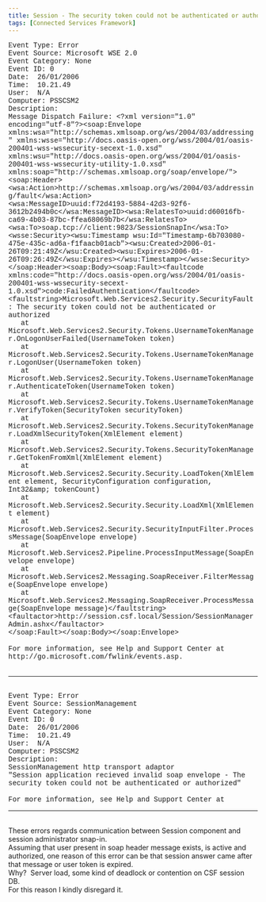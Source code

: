 ```yaml
---
title: Session - The security token could not be authenticated or authorized
tags: [Connected Services Framework]
---
```

<DIV><FONT face="Courier New"><FONT face="Times New Roman">E</FONT>vent Type:&nbsp;Error<BR>Event Source:&nbsp;Microsoft WSE 2.0<BR>Event Category:&nbsp;None<BR>Event ID:&nbsp;0<BR>Date:&nbsp;&nbsp;26/01/2006<BR>Time:&nbsp;&nbsp;10.21.49<BR>User:&nbsp;&nbsp;N/A<BR>Computer:&nbsp;PSSCSM2<BR>Description:<BR>Message Dispatch Failure: &lt;?xml version="1.0" encoding="utf-8"?&gt;&lt;soap:Envelope xmlns:wsa="</FONT><FONT face="Courier New">http://schemas.xmlsoap.org/ws/2004/03/addressing</FONT><FONT face="Courier New">" xmlns:wsse="</FONT><FONT face="Courier New">http://docs.oasis-open.org/wss/2004/01/oasis-200401-wss-wssecurity-secext-1.0.xsd</FONT><FONT face="Courier New">" xmlns:wsu="</FONT><FONT face="Courier New">http://docs.oasis-open.org/wss/2004/01/oasis-200401-wss-wssecurity-utility-1.0.xsd</FONT><FONT face="Courier New">" xmlns:soap="</FONT><FONT face="Courier New">http://schemas.xmlsoap.org/soap/envelope/"&gt;</FONT></DIV>
<DIV><FONT face="Courier New">&lt;soap:Header&gt;&lt;wsa:Action&gt;http://schemas.xmlsoap.org/ws/2004/03/addressing/fault&lt;/wsa:Action&gt;</FONT></DIV>
<DIV><FONT face="Courier New">&lt;wsa:MessageID&gt;uuid:f72d4193-5884-42d3-92f6-3612b2494b0c&lt;/wsa:MessageID&gt;&lt;wsa:RelatesTo&gt;uuid:d60016fb-ca69-4b03-87bc-ffea68069b7b&lt;/wsa:RelatesTo&gt;&lt;wsa:To&gt;soap.tcp://client:9823/SessionSnapIn&lt;/wsa:To&gt;</FONT></DIV>
<DIV><FONT face="Courier New">&lt;wsse:Security&gt;&lt;wsu:Timestamp</FONT><FONT face="Courier New"> wsu:Id="Timestamp-6b703080-475e-435c-ad6a-f1faacb01acb"&gt;&lt;wsu:Created&gt;2006-01-26T09:21:49Z&lt;/wsu:Created&gt;&lt;wsu:Expires&gt;2006-01-26T09:26:49Z&lt;/wsu:Expires&gt;&lt;/wsu:Timestamp&gt;&lt;/wsse:Security&gt;&lt;/soap:Header&gt;&lt;soap:Body&gt;&lt;soap:Fault&gt;&lt;faultcode xmlns:code="</FONT><FONT face="Courier New">http://docs.oasis-open.org/wss/2004/01/oasis-200401-wss-wssecurity-secext-1.0.xsd"&gt;code:FailedAuthentication&lt;/faultcode&gt;&lt;faultstring&gt;Microsoft.Web.Services2.Security.SecurityFault</FONT><FONT face="Courier New">: The security token could not be authenticated or authorized<BR>&nbsp;&nbsp; at Microsoft.Web.Services2.Security.Tokens.UsernameTokenManager.OnLogonUserFailed(UsernameToken token)<BR>&nbsp;&nbsp; at Microsoft.Web.Services2.Security.Tokens.UsernameTokenManager.LogonUser(UsernameToken token)<BR>&nbsp;&nbsp; at Microsoft.Web.Services2.Security.Tokens.UsernameTokenManager.AuthenticateToken(UsernameToken token)<BR>&nbsp;&nbsp; at Microsoft.Web.Services2.Security.Tokens.UsernameTokenManager.VerifyToken(SecurityToken securityToken)<BR>&nbsp;&nbsp; at Microsoft.Web.Services2.Security.Tokens.SecurityTokenManager.LoadXmlSecurityToken(XmlElement element)<BR>&nbsp;&nbsp; at Microsoft.Web.Services2.Security.Tokens.SecurityTokenManager.GetTokenFromXml(XmlElement element)<BR>&nbsp;&nbsp; at Microsoft.Web.Services2.Security.Security.LoadToken(XmlElement element, SecurityConfiguration configuration, Int32&amp;amp; tokenCount)<BR>&nbsp;&nbsp; at Microsoft.Web.Services2.Security.Security.LoadXml(XmlElement element)<BR>&nbsp;&nbsp; at Microsoft.Web.Services2.Security.SecurityInputFilter.ProcessMessage(SoapEnvelope envelope)<BR>&nbsp;&nbsp; at Microsoft.Web.Services2.Pipeline.ProcessInputMessage(SoapEnvelope envelope)<BR>&nbsp;&nbsp; at Microsoft.Web.Services2.Messaging.SoapReceiver.FilterMessage(SoapEnvelope envelope)<BR>&nbsp;&nbsp; at Microsoft.Web.Services2.Messaging.SoapReceiver.ProcessMessage(SoapEnvelope message)&lt;/faultstring&gt;&lt;faultactor&gt;http://session.csf.local/Session/SessionManagerAdmin.ashx&lt;/faultactor&gt;</FONT></DIV>
<DIV><FONT face="Courier New">&lt;/soap:Fault&gt;&lt;/soap:Body&gt;&lt;/soap:Envelope&gt;</FONT></DIV>
<DIV><FONT face="Courier New"></FONT>&nbsp;</DIV>
<DIV><FONT face="Courier New">For more information, see Help and Support Center at </FONT><FONT face="Courier New">http://go.microsoft.com/fwlink/events.asp</FONT><FONT face="Courier New">.</FONT></DIV>
<DIV><FONT face="Courier New"></FONT>&nbsp;</DIV>
<DIV>
<HR>
</DIV>
<DIV><FONT face="Courier New"></FONT>&nbsp;</DIV>
<DIV><FONT face="Courier New">Event Type:&nbsp;Error<BR>Event Source:&nbsp;SessionManagement<BR>Event Category:&nbsp;None<BR>Event ID:&nbsp;0<BR>Date:&nbsp;&nbsp;26/01/2006<BR>Time:&nbsp;&nbsp;10.21.49<BR>User:&nbsp;&nbsp;N/A<BR>Computer:&nbsp;PSSCSM2<BR>Description:<BR>SessionManagement http transport adaptor<BR>"Session application recieved invalid soap envelope - The security token could not be authenticated or authorized"</FONT></DIV>
<DIV><FONT face="Courier New"></FONT>&nbsp;</DIV>
<DIV><FONT face="Courier New">For more information, see Help and Support Center at</FONT><FONT face="Courier New"><BR></FONT></DIV>
<DIV>
<HR>
</DIV>
<DIV>&nbsp;</DIV>
<DIV>These errors regards communication between Session component and session administrator snap-in. </DIV>
<DIV>Assuming that user present in soap header message exists, is active and authorized, one reason of this error can be that session answer came after that message or user token is expired. </DIV>
<DIV>Why?&nbsp; Server load, some kind of deadlock or contention on CSF session DB. </DIV>
<DIV>For this reason&nbsp;I kindly disregard it.<BR></DIV>
